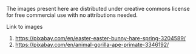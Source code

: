 The images present here are distributed under creative commons license for free commercial use with no attributions needed.

Link to images
1) https://pixabay.com/en/easter-easter-bunny-hare-spring-3204589/
2) https://pixabay.com/en/animal-gorilla-ape-primate-3346192/

